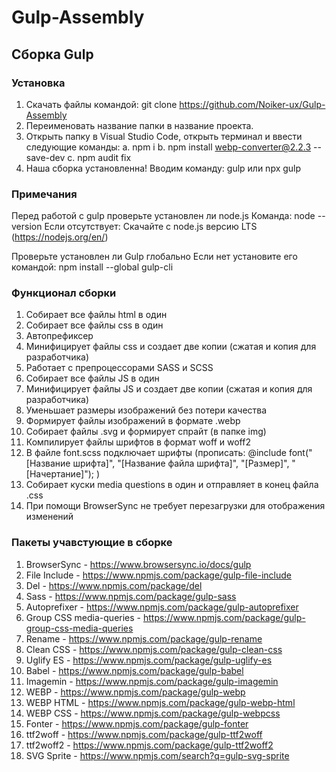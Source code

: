 # Gulp-Assembly
## Сборка Gulp
### Установка
1. Cкачать файлы командой: git clone https://github.com/Noiker-ux/Gulp-Assembly
2. Переименовать название папки в название проекта.
3. Открыть папку в Visual Studio Code, открыть терминал и ввести следующие команды:
  а. npm i
  b. npm install webp-converter@2.2.3 --save-dev
  c. npm audit fix
4. Наша сборка установленна! Вводим команду: gulp или npx gulp
### Примечания
Перед работой с gulp проверьте установлен ли node.js
Команда: node --version
Если отсутствует: Cкачайте с node.js версию LTS (https://nodejs.org/en/)

Проверьте установлен ли Gulp глобально
Если нет установите его командой: npm install --global gulp-cli
### Функционал сборки
1. Собирает все файлы html в один
2. Cобирает все файлы css в один
3. Автопрефиксер
4. Минифицирует файлы css и создает две копии (сжатая и копия для разработчика)
5. Работает с препроцессорами SASS и SCSS
6. Собирает все файлы JS в один
7. Минифицирует файлы JS и создает две копии (сжатая и копия для разработчика)
8. Уменьшает размеры изображений без потери качества
9. Формирует файлы изображений в формате .webp
10. Собирает файлы .svg и формирует спрайт (в папке img)
11. Компилирует файлы шрифтов в формат woff и woff2
12. В файле font.scss подключает шрифты (прописать: @include font("[Название шрифта]", "[Название файла шрифта]", "[Размер]", "[Начертание]"); )
13. Cобирает куски media questions в один и отправляет в конец файла .css
14. При помощи BrowserSync не требует перезагрузки для отображения изменений
### Пакеты учавстующие в сборке
1. BrowserSync - https://www.browsersync.io/docs/gulp
2. File Include - https://www.npmjs.com/package/gulp-file-include
3. Del - https://www.npmjs.com/package/del
4. Sass - https://www.npmjs.com/package/gulp-sass
5. Autoprefixer - https://www.npmjs.com/package/gulp-autoprefixer
6. Group CSS media-queries - https://www.npmjs.com/package/gulp-group-css-media-queries
7. Rename - https://www.npmjs.com/package/gulp-rename
8. Clean CSS - https://www.npmjs.com/package/gulp-clean-css
9. Uglify ES - https://www.npmjs.com/package/gulp-uglify-es
10. Babel - https://www.npmjs.com/package/gulp-babel
11. Imagemin - https://www.npmjs.com/package/gulp-imagemin
12. WEBP - https://www.npmjs.com/package/gulp-webp
13. WEBP HTML - https://www.npmjs.com/package/gulp-webp-html
14. WEBP CSS - https://www.npmjs.com/package/gulp-webpcss
15. Fonter - https://www.npmjs.com/package/gulp-fonter
16. ttf2woff - https://www.npmjs.com/package/gulp-ttf2woff
17. ttf2woff2 - https://www.npmjs.com/package/gulp-ttf2woff2
18. SVG Sprite - https://www.npmjs.com/search?q=gulp-svg-sprite

